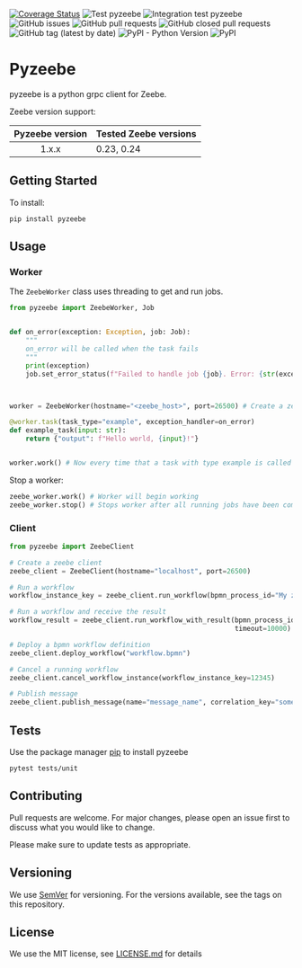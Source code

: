 [![Coverage Status](https://coveralls.io/repos/github/JonatanMartens/pyzeebe/badge.svg?branch=master)](https://coveralls.io/github/JonatanMartens/pyzeebe?branch=master)
![Test pyzeebe](https://github.com/JonatanMartens/pyzeebe/workflows/Test%20pyzeebe/badge.svg)
![Integration test pyzeebe](https://github.com/JonatanMartens/pyzeebe/workflows/Integration%20test%20pyzeebe/badge.svg)
![GitHub issues](https://img.shields.io/github/issues-raw/JonatanMartens/pyzeebe)
![GitHub pull requests](https://img.shields.io/github/issues-pr-raw/JonatanMartens/pyzeebe)
![GitHub closed pull requests](https://img.shields.io/github/issues-pr-closed-raw/JonatanMartens/pyzeebe)
![GitHub tag (latest by date)](https://img.shields.io/github/v/tag/JonatanMartens/pyzeebe)
![PyPI - Python Version](https://img.shields.io/pypi/pyversions/pyzeebe)
![PyPI](https://img.shields.io/pypi/v/pyzeebe)



# Pyzeebe
pyzeebe is a python grpc client for Zeebe.

Zeebe version support:

| Pyzeebe version | Tested Zeebe versions |
|:---------------:|----------------|
| 1.x.x           | 0.23, 0.24         |

## Getting Started
To install:

`pip install pyzeebe`

## Usage

### Worker

The `ZeebeWorker` class uses threading to get and run jobs.

```python
from pyzeebe import ZeebeWorker, Job


def on_error(exception: Exception, job: Job):
    """
    on_error will be called when the task fails
    """ 
    print(exception)
    job.set_error_status(f"Failed to handle job {job}. Error: {str(exception)}")



worker = ZeebeWorker(hostname="<zeebe_host>", port=26500) # Create a zeebe worker

@worker.task(task_type="example", exception_handler=on_error)
def example_task(input: str):
    return {"output": f"Hello world, {input}!"}


worker.work() # Now every time that a task with type example is called example_task will be called
```

Stop a worker:
```python
zeebe_worker.work() # Worker will begin working
zeebe_worker.stop() # Stops worker after all running jobs have been completed 
```

### Client

```python
from pyzeebe import ZeebeClient

# Create a zeebe client
zeebe_client = ZeebeClient(hostname="localhost", port=26500)

# Run a workflow
workflow_instance_key = zeebe_client.run_workflow(bpmn_process_id="My zeebe workflow", variables={})

# Run a workflow and receive the result
workflow_result = zeebe_client.run_workflow_with_result(bpmn_process_id="My zeebe workflow",
                                                        timeout=10000)  # Will wait 10000 milliseconds (10 seconds)

# Deploy a bpmn workflow definition
zeebe_client.deploy_workflow("workflow.bpmn")

# Cancel a running workflow
zeebe_client.cancel_workflow_instance(workflow_instance_key=12345)

# Publish message
zeebe_client.publish_message(name="message_name", correlation_key="some_id")

```

## Tests
Use the package manager [pip](https://pip.pypa.io/en/stable/) to install pyzeebe
 
`pytest tests/unit`

## Contributing
Pull requests are welcome. For major changes, please open an issue first to discuss what you would like to change.

Please make sure to update tests as appropriate.


## Versioning
We use [SemVer](semver.org) for versioning. For the versions available, see the tags on this repository.

## License
We use the MIT license, see [LICENSE.md](LICENSE.md) for details